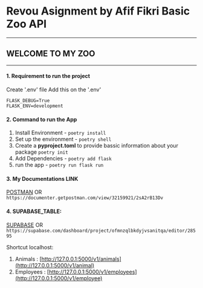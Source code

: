# **Revou Asignment by Afif Fikri Basic Zoo API**
___
## WELCOME TO MY ZOO
___

#### **1. Requirement to run the project**

Create '.env' file Add this on the '.env'

```.env
FLASK_DEBUG=True
FLASK_ENV=development
```

#### **2. Command to run the App**

1. Install Environment - `poetry install`
2. Set up the environment - `poetry shell`
3. Create a **pyproject.toml** to provide bassic information about your package
```poetry init```
4. Add Dependencies - `poetry add flask`
5. run the app - `poetry run flask run`

#### **3. My Documentations LINK**
[POSTMAN](https://documenter.getpostman.com/view/32159921/2sA2rB13Dv) OR  `https://documenter.getpostman.com/view/32159921/2sA2rB13Dv`

#### **4. SUPABASE_TABLE:**
[SUPABASE](https://supabase.com/dashboard/project/ofmnzqlbkdyjvsanitqa/editor/28595) OR `https://supabase.com/dashboard/project/ofmnzqlbkdyjvsanitqa/editor/28595`

Shortcut localhost:
1. Animals : [http://127.0.0.1:5000/v1/animals](http://127.0.0.1:5000/v1/animal)
2. Employees : [http://127.0.0.1:5000/v1/employees](http://127.0.0.1:5000/v1/employee)